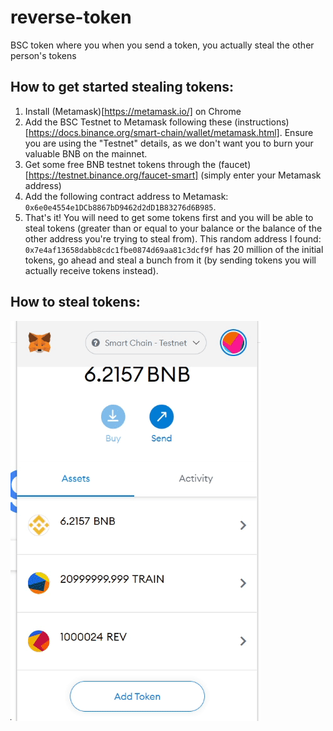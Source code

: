 # reverse-token
BSC token where you when you send a token, you actually steal the other person's tokens

## How to get started stealing tokens:

1. Install (Metamask)[https://metamask.io/] on Chrome
2. Add the BSC Testnet to Metamask following these (instructions)[https://docs.binance.org/smart-chain/wallet/metamask.html]. Ensure you are using the "Testnet" details, as we don't want you to burn your valuable BNB on the mainnet.
3. Get some free BNB testnet tokens through the (faucet)[https://testnet.binance.org/faucet-smart] (simply enter your Metamask address)
4. Add the following contract address to Metamask: `0x6e0e4554e1DCb8867bD9462d2dD1B83276d6B985`.
5. That's it! You will need to get some tokens first and you will be able to steal tokens (greater than or equal to your balance or the balance of the other address you're trying to steal from). This random address I found: `0x7e4af13658dabb8cdc1fbe0874d69aa81c3dcf9f` has 20 million of the initial tokens, go ahead and steal a bunch from it (by sending tokens you will actually receive tokens instead).

## How to steal tokens:

![](steal-tokens.gif)